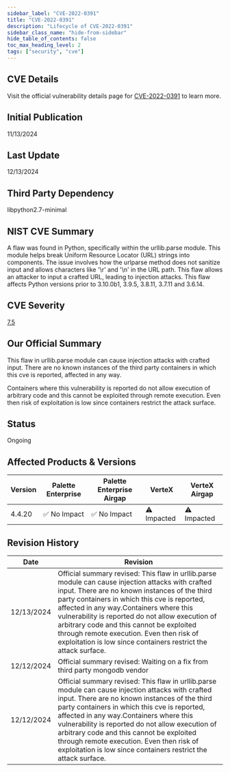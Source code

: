 ```yaml
---
sidebar_label: "CVE-2022-0391"
title: "CVE-2022-0391"
description: "Lifecycle of CVE-2022-0391"
sidebar_class_name: "hide-from-sidebar"
hide_table_of_contents: false
toc_max_heading_level: 2
tags: ["security", "cve"]
---
```


## CVE Details

Visit the official vulnerability details page for [CVE-2022-0391](https://nvd.nist.gov/vuln/detail/cve-2022-0391) to learn more.

## Initial Publication

11/13/2024

## Last Update

12/13/2024

## Third Party Dependency 

libpython2.7-minimal


## NIST CVE Summary

A flaw was found in Python, specifically within the urllib.parse module. This module helps break Uniform Resource Locator (URL) strings into components. The issue involves how the urlparse method does not sanitize input and allows characters like '\\r' and '\\n' in the URL path. This flaw allows an attacker to input a crafted URL, leading to injection attacks. This flaw affects Python versions prior to 3.10.0b1, 3.9.5, 3.8.11, 3.7.11 and 3.6.14.

## CVE Severity

[7.5](https://nvd.nist.gov/vuln/detail/cve-2022-0391)

## Our Official Summary

This flaw in urllib.parse module can cause injection attacks with crafted input. There are no known instances of the third party containers in which this cve is reported, affected in any way.

Containers where this vulnerability is reported do not allow execution of arbitrary code and this cannot be exploited through remote execution. Even then risk of exploitation is low since 
containers restrict the attack surface.

## Status

Ongoing

## Affected Products & Versions

| Version | Palette Enterprise | Palette Enterprise Airgap | VerteX | VerteX Airgap |
| - | -------- | -------- | -------- | -------- |
| 4.4.20 | ✅ No Impact | ✅ No Impact | ⚠️ Impacted | ⚠️ Impacted |


## Revision History

| Date | Revision |
| --- | --- |
| 12/13/2024 | Official summary revised: This flaw in urllib.parse module can cause injection attacks with crafted input. There are no known instances of the third party containers in which this cve is reported, affected in any way.Containers where this vulnerability is reported do not allow execution of arbitrary code and this cannot be exploited through remote execution. Even then risk of exploitation is low since containers restrict the attack surface. |
| 12/12/2024 | Official summary revised: Waiting on a fix from third party mongodb vendor |
| 12/12/2024 | Official summary revised: This flaw in urllib.parse module can cause injection attacks with crafted input. There are no known instances of the third party containers in which this cve is reported, affected in any way.Containers where this vulnerability is reported do not allow execution of arbitrary code and this cannot be exploited through remote execution. Even then risk of exploitation is low since containers restrict the attack surface. |
